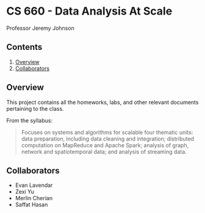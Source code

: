 # CS 660 - Data Analysis At Scale
Professor Jeremy Johnson

## Contents
1. [Overview](#overview)
2. [Collaborators](#collaborators)

## Overview
This project contains all the homeworks, labs, and other relevant documents pertaining to the class.

From the syllabus:
> Focuses on systems and algorithms for scalable four thematic units: data preparation, including data cleaning and integration; distributed computation on MapReduce and Apache Spark; analysis of graph, network and spatiotemporal data; and analysis of streaming data.


## Collaborators
- Evan Lavendar
- Zexi Yu
- Merlin Cherian
- Saffat Hasan
